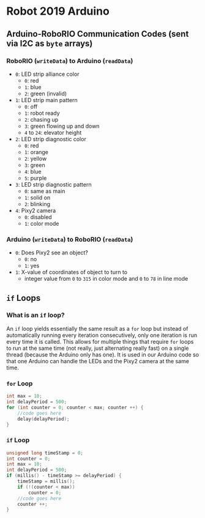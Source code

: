 # Robot 2019 Arduino
## Arduino-RoboRIO Communication Codes (sent via I2C as `byte` arrays)
### RoboRIO (`writeData`) to Arduino (`readData`)
* `0`: LED strip alliance color
    * `0`: red
    * `1`: blue
    * `2`: green (invalid)
* `1`: LED strip main pattern
    * `0`: off
    * `1`: robot ready
    * `2`: chasing up
    * `3`: green flowing up and down
	* `4` to `24`: elevator height
* `2`: LED strip diagnostic color
    * `0`: red
    * `1`: orange
    * `2`: yellow
    * `3`: green
    * `4`: blue
    * `5`: purple
* `3`: LED strip diagnostic pattern
    * `0`: same as main
    * `1`: solid on
    * `2`: blinking
* `4`: Pixy2 camera
    * `0`: disabled
    * `1`: color mode
### Arduino (`writeData`) to RoboRIO (`readData`)
* `0`: Does Pixy2 see an object?
    * `0`: no
    * `1`: yes
* `1`: X-value of coordinates of object to turn to
    * integer value from `0` to `315` in color mode and `0` to `78` in line mode
## `if` Loops
### What is an `if` loop?
An `if` loop yields essentially the same result as a `for` loop but instead of automatically running every iteration consecutively, only one iteration is run every time it is called. This allows for multiple things that require `for` loops to run at the same time (not really, just alternating really fast) on a single thread (because the Arduino only has one). It is used in our Arduino code so that one Arduino can handle the LEDs and the Pixy2 camera at the same time. 
### `for` Loop
```c++
int max = 10;
int delayPeriod = 500;
for (int counter = 0; counter < max; counter ++) {
    //code goes here
    delay(delayPeriod);
}
```
### `if` Loop
```c++
unsigned long timeStamp = 0;
int counter = 0;
int max = 10;
int delayPeriod = 500;
if (millis() - timeStamp >= delayPeriod) {
    timeStamp = millis();
    if (!(counter < max))
        counter = 0;
    //code goes here
    counter ++;
}
```